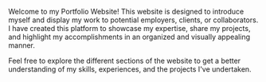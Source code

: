Welcome to my Portfolio Website! This website is designed to introduce myself and display my work to potential employers, clients, or collaborators. I have created this platform to showcase my expertise, share my projects, and highlight my accomplishments in an organized and visually appealing manner.

Feel free to explore the different sections of the website to get a better understanding of my skills, experiences, and the projects I've undertaken.
